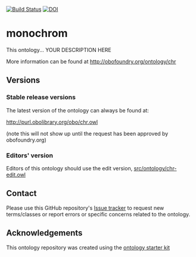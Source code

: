 [![Build Status](https://travis-ci.org/monarch-initiative/monochrom.svg?branch=master)](https://travis-ci.org/monarch-initiative/monochrom)
[![DOI](https://zenodo.org/badge/13996/monarch-initiative/monochrom.svg)](https://zenodo.org/badge/latestdoi/13996/monarch-initiative/monochrom)

# monochrom

This ontology... YOUR DESCRIPTION HERE

More information can be found at http://obofoundry.org/ontology/chr

## Versions

### Stable release versions

The latest version of the ontology can always be found at:

http://purl.obolibrary.org/obo/chr.owl

(note this will not show up until the request has been approved by obofoundry.org)

### Editors' version

Editors of this ontology should use the edit version, [src/ontology/chr-edit.owl](src/ontology/chr-edit.owl)

## Contact

Please use this GitHub repository's [Issue tracker](https://github.com/monarch-initiative/monochrom/issues) to request new terms/classes or report errors or specific concerns related to the ontology.

## Acknowledgements

This ontology repository was created using the [ontology starter kit](https://github.com/INCATools/ontology-starter-kit)